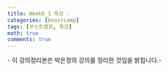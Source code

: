 ```yaml
---
title: Week6_1 특강 -
categories: [boostcamp]
tags: [부스트캠프, 특강]
math: true
comments: true
---
```


\- 이 강의정리본은 박은정의 강의를 정리한 것임을 밝힙니다.\- 